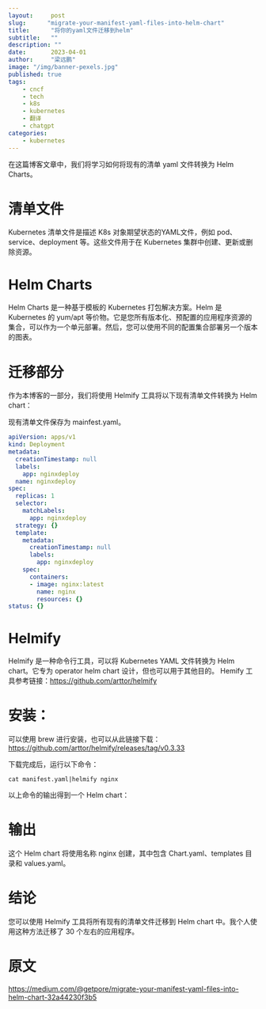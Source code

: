 ```yaml
---
layout:     post 
slug:      "migrate-your-manifest-yaml-files-into-helm-chart"
title:      "将你的yaml文件迁移到helm"
subtitle:   ""
description: ""
date:       2023-04-01
author:     "梁远鹏"
image: "/img/banner-pexels.jpg"
published: true
tags:
    - cncf 
    - tech
    - k8s
    - kubernetes
    - 翻译
    - chatgpt
categories: 
    - kubernetes
---
```


在这篇博客文章中，我们将学习如何将现有的清单 yaml 文件转换为 Helm Charts。

# 清单文件
Kubernetes 清单文件是描述 K8s 对象期望状态的YAML文件，例如 pod、service、deployment 等。这些文件用于在 Kubernetes 集群中创建、更新或删除资源。

# Helm Charts
Helm Charts 是一种基于模板的 Kubernetes 打包解决方案。Helm 是 Kubernetes 的 yum/apt 等价物。它是您所有版本化、预配置的应用程序资源的集合，可以作为一个单元部署。然后，您可以使用不同的配置集合部署另一个版本的图表。

# 迁移部分
作为本博客的一部分，我们将使用 Helmify 工具将以下现有清单文件转换为 Helm chart：

现有清单文件保存为 mainfest.yaml。

```yaml
apiVersion: apps/v1
kind: Deployment
metadata:
  creationTimestamp: null
  labels:
    app: nginxdeploy
  name: nginxdeploy
spec:
  replicas: 1
  selector:
    matchLabels:
      app: nginxdeploy
  strategy: {}
  template:
    metadata:
      creationTimestamp: null
      labels:
        app: nginxdeploy
    spec:
      containers:
      - image: nginx:latest
        name: nginx
        resources: {}
status: {}
```


# Helmify  

Helmify 是一种命令行工具，可以将 Kubernetes YAML 文件转换为 Helm chart。它专为 operator helm chart 设计，但也可以用于其他目的。 Hemify 工具参考链接：https://github.com/arttor/helmify

# 安装：  

可以使用 brew 进行安装，也可以从此链接下载：https://github.com/arttor/helmify/releases/tag/v0.3.33

下载完成后，运行以下命令：

```shell
cat manifest.yaml|helmify nginx
```

以上命令的输出得到一个 Helm chart：

# 输出  

这个 Helm chart 将使用名称 nginx 创建，其中包含 Chart.yaml、templates 目录和 values.yaml。


# 结论  

您可以使用 Helmify 工具将所有现有的清单文件迁移到 Helm chart 中。我个人使用这种方法迁移了 30 个左右的应用程序。

# 原文

https://medium.com/@getpore/migrate-your-manifest-yaml-files-into-helm-chart-32a44230f3b5